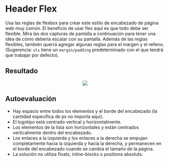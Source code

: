 # Header Flex

Usa las reglas de flexbox para crear este estilo de encabezado de página web muy común. El beneficio de usar flex aquí es que todo debe ser flexible. Mira las dos capturas de pantalla a continuación para tener una idea de cómo debería escalar con su pantalla. Además de las reglas flexibles, también querrá agregar algunas reglas para el margen y el relleno. (Sugerencia: `uls` tiene un `margin/padding` predeterminado con el que tendrá que trabajar por defecto).

**Resultado**
---

<div align="center"><img src="../../../../README/header-flex.png"/></div>

**Autoevaluación**
---

- Hay espacio entre todos los elementos y el borde del encabezado (la cantidad específica de px no importa aquí).
- El logotipo está centrado vertical y horizontalmente.
- Los elementos de la lista son horizontales y están centrados verticalmente dentro del encabezado.
- Los enlaces a la izquierda y los enlaces a la derecha se empujan completamente hacia la izquierda y hacia la derecha, y permanecen en el borde del encabezado cuando se cambia el tamaño de la página.
- La solución no utiliza floats, inline-blocks o positions absoluts.